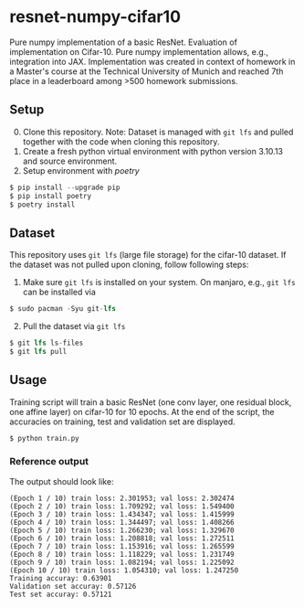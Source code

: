 # resnet-numpy-cifar10

Pure numpy implementation of a basic ResNet. Evaluation of implementation on Cifar-10. Pure numpy implementation allows, e.g., integration into JAX. Implementation was created in context of homework in a Master's course at the Technical University of Munich and reached 7th place in a leaderboard among >500 homework submissions.

## Setup

0. Clone this repository. Note: Dataset is managed with `git lfs` and pulled together with the code when cloning this repository.
1. Create a fresh python virtual environment with python version 3.10.13 and source environment.
2. Setup environment with _poetry_

```s
$ pip install --upgrade pip
$ pip install poetry
$ poetry install
```

## Dataset

This repository uses `git lfs` (large file storage) for the cifar-10 dataset. If the dataset was not pulled upon cloning, follow following steps:

1. Make sure `git lfs` is installed on your system. On manjaro, e.g., `git lfs` can be installed via

```s
$ sudo pacman -Syu git-lfs
```

2. Pull the dataset via `git lfs`

```s
$ git lfs ls-files
$ git lfs pull
```

## Usage

Training script will train a basic ResNet (one conv layer, one residual block, one affine layer) on cifar-10 for 10 epochs. At the end of the script, the accuracies on training, test and validation set are displayed.

```s
$ python train.py
```

### Reference output

The output should look like:

```
(Epoch 1 / 10) train loss: 2.301953; val loss: 2.302474
(Epoch 2 / 10) train loss: 1.709292; val loss: 1.549400
(Epoch 3 / 10) train loss: 1.434347; val loss: 1.415999
(Epoch 4 / 10) train loss: 1.344497; val loss: 1.408266
(Epoch 5 / 10) train loss: 1.266230; val loss: 1.329670
(Epoch 6 / 10) train loss: 1.208818; val loss: 1.272511
(Epoch 7 / 10) train loss: 1.153916; val loss: 1.265599
(Epoch 8 / 10) train loss: 1.118229; val loss: 1.231749
(Epoch 9 / 10) train loss: 1.082194; val loss: 1.225092
(Epoch 10 / 10) train loss: 1.054310; val loss: 1.247250
Training accuray: 0.63901
Validation set accuray: 0.57126
Test set accuray: 0.57121
```